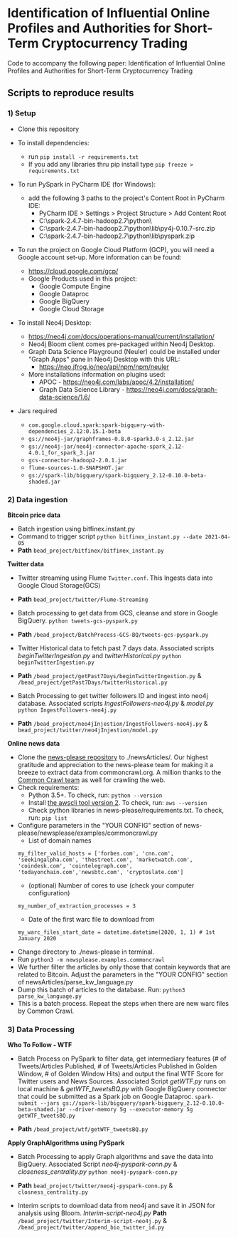 # Identification of Influential Online Profiles and Authorities for Short-Term Cryptocurrency Trading
Code to accompany the following paper: Identification of Influential Online Profiles and Authorities for Short-Term Cryptocurrency Trading

## Scripts to reproduce results

### 1) Setup
- Clone this repository
- To install dependencies:
	- run ```pip install -r requirements.txt```
	- If you add any libraries thru pip install type ```pip freeze > requirements.txt```
- To run PySpark in PyCharm IDE (for Windows):
	- add the following 3 paths to the project's Content Root in PyCharm IDE: 
		- PyCharm IDE > Settings > Project Structure > Add Content Root
		- C:\spark-2.4.7-bin-hadoop2.7\python\
		- C:\spark-2.4.7-bin-hadoop2.7\python\lib\py4j-0.10.7-src.zip
		- C:\spark-2.4.7-bin-hadoop2.7\python\lib\pyspark.zip
- To run the project on Google Cloud Platform (GCP), you will need a Google account set-up. More information can be found: 
	- https://cloud.google.com/gcp/
	- Google Products used in this project:
		- Google Compute Engine
		- Google Dataproc
		- Google BigQuery
		- Google Cloud Storage
- To install Neo4j Desktop:
	- https://neo4j.com/docs/operations-manual/current/installation/
	- Neo4j Bloom client comes pre-packaged within Neo4j Desktop.
	- Graph Data Science Playground (Neuler) could be installed under "Graph Apps" pane in Neo4j Desktop with this URL: 
		- https://neo.jfrog.io/neo/api/npm/npm/neuler
	- More installations information on plugins used: 
		- APOC - https://neo4j.com/labs/apoc/4.2/installation/
		- Graph Data Science Library - https://neo4j.com/docs/graph-data-science/1.6/
	
- Jars required
	- `com.google.cloud.spark:spark-bigquery-with-dependencies_2.12:0.15.1-beta`
	- `gs://neo4j-jar/graphframes-0.8.0-spark3.0-s_2.12.jar `
	- `gs://neo4j-jar/neo4j-connector-apache-spark_2.12-4.0.1_for_spark_3.jar`
	- `gcs-connector-hadoop2-2.0.1.jar`
	- `flume-sources-1.0-SNAPSHOT.jar`
	- `gs://spark-lib/bigquery/spark-bigquery_2.12-0.10.0-beta-shaded.jar`

### 2) Data ingestion
**Bitcoin price data**

- Batch ingestion using bitfinex.instant.py
- Command to trigger script `python bitfinex_instant.py --date 2021-04-05`
- **Path** `bead_project/bitfinex/bitfinex_instant.py`

**Twitter data**

- Twitter streaming using Flume `Twitter.conf`. This Ingests data into Google Cloud Storage(GCS)
  
- **Path** `bead_project/twitter/Flume-Streaming`


- Batch processing to get data from GCS, cleanse and store in Google BigQuery.
  `python tweets-gcs-pyspark.py`
  
- **Path** `/bead_project/BatchProcess-GCS-BQ/tweets-gcs-pyspark.py`
  

- Twitter Historical data to fetch past 7 days data. Associated scripts *beginTwitterIngestion.py* and *twitterHistorical.py*
	`python beginTwitterIngestion.py`
  
- **Path** `/bead_project/getPast7Days/beginTwitterIngestion.py` & `/bead_project/getPast7Days/twitterHistorical.py`

 

- Batch Processing to get twitter followers ID and ingest into neo4j database. Associated scripts *IngestFollowers-neo4j.py* & *model.py*
  `python IngestFollowers-neo4j.py`
  
- **Path** `/bead_project/neo4jInjestion/IngestFollowers-neo4j.py` & `bead_project/twitter/neo4jInjestion/model.py`


**Online news data**
- Clone the [news-please repository](https://github.com/fhamborg/news-please) to ./newsArticles/. Our highest gratitude and appreciation to the news-please team for making it a breeze to extract data from commoncrawl.org. A million thanks to the [Common Crawl team](https://commoncrawl.org/about/team/) as well for crawling the web.
- Check requirements:
	- Python 3.5+. To check, run: `python --version`
	- Install [the awscli tool version 2](https://github.com/fhamborg/news-please). To check, run: `aws --version`
	- Check python libraries in news-please/requirements.txt. To check, run: `pip list`
- Configure parameters in the "YOUR CONFIG" section of news-please/newsplease/examples/commoncrawl.py
	- List of domain names 
	```
	my_filter_valid_hosts = ['forbes.com', 'cnn.com', 'seekingalpha.com', 'thestreet.com', 'marketwatch.com', 'coindesk.com', 'cointelegraph.com', 'todayonchain.com','newsbtc.com', 'cryptoslate.com']
	```
	- (optional) Number of cores to use (check your computer configuration)
	```
	my_number_of_extraction_processes = 3
	```
	- Date of the first warc file to download from
	```
	my_warc_files_start_date = datetime.datetime(2020, 1, 1) # 1st January 2020
	```
- Change directory to ./news-please in terminal.
- Run `python3 -m newsplease.examples.commoncrawl`
- We further filter the articles by only those that contain keywords that are related to Bitcoin. Adjust the parameters in the "YOUR CONFIG" section of newsArticles/parse_kw_language.py
- Dump this batch of articles to the database. Run: `python3 parse_kw_language.py`
- This is a batch process. Repeat the steps when there are new warc files by Common Crawl.

### 3) Data Processing

**Who To Follow - WTF**

- Batch Process on PySpark to filter data, get intermediary features (# of Tweets/Articles Published, # of Tweets/Articles Published in Golden Window, # of Golden Window Hits) and output the final WTF Score for Twitter users and News Sources.
Associated Script *getWTF.py* runs on local machine & *getWTF_tweetsBQ.py* with Google BigQuery connector that could be submitted as a Spark job on Google Dataproc.
```spark-submit --jars gs://spark-lib/bigquery/spark-bigquery_2.12-0.10.0-beta-shaded.jar --driver-memory 5g --executor-memory 5g getWTF_tweetsBQ.py```
  
- **Path** `/bead_project/wtf/getWTF_tweetsBQ.py`

**Apply GraphAlgorithms using PySpark**

- Batch Processing to apply Graph algorithms and save the data into BigQuery. Associated Script *neo4j-pyspark-conn.py* & *closeness_centrality.py*
  `python neo4j-pyspark-conn.py`
  
- **Path** `bead_project/twitter/neo4j-pyspark-conn.py` & `closness_centrality.py`
  
- Interim scripts to download data from neo4j and save it in JSON for analysis using Bloom.
  *Interim-script-neo4j.py*
  **Path** `/bead_project/twitter/Interim-script-neo4j.py`  & `/bead_project/twitter/append_bio_twitter_id.py`
  
  
